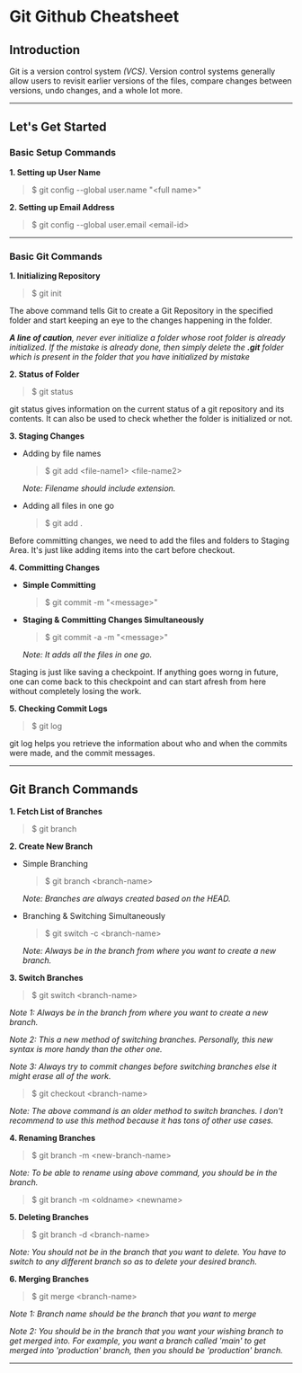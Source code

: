 # Git Github Cheatsheet



## Introduction

Git is a version control system *(VCS)*. Version control systems generally allow users to revisit earlier versions of the files, compare changes between versions, undo changes, and a whole lot more.

---

## Let's Get Started

### Basic Setup Commands

**1. Setting up User Name**

   > $ git config --global user.name "\<full name>"

**2. Setting up Email Address**

  > $ git config --global user.email \<email-id>

---

### Basic Git Commands

**1. Initializing Repository**
   
   > $ git init
    
The above command tells Git to create a Git Repository in the specified folder and start keeping an eye to the changes happening in the folder.

***A line of caution**, never ever initialize a folder whose root folder is already initialized. If the mistake is already done, then simply delete the **.git** folder which is present in the folder that you have initialized by mistake*

**2. Status of Folder**

   > $ git status

git status gives information on the current status of a git repository and its contents. It can also be used to check whether the folder is initialized or not. 

**3. Staging Changes**

- Adding by file names
    > $ git add \<file-name1> \<file-name2>

    *Note: Filename should include extension.*

- Adding all files in one go
    > $ git add .

Before committing changes, we need to add the files and folders to Staging Area. It's just like adding items into the cart before checkout.

**4. Committing Changes**

- **Simple Committing**
  
   > $ git commit -m "\<message>"

- **Staging & Committing Changes Simultaneously**

   > $ git commit -a -m "\<message>"

    *Note: It adds all the files in one go.*

Staging is just like saving a checkpoint. If anything goes worng in future, one can come back to this checkpoint and can start afresh from here without completely losing the work.

**5. Checking Commit Logs**

> $ git log

git log helps you retrieve the information about who and when the commits were made, and the commit messages.

---

## Git Branch Commands

**1. Fetch List of Branches**

   > $ git branch


**2. Create New Branch**
- Simple Branching

   > $ git branch \<branch-name>

    *Note: Branches are always created based on the HEAD.*

- Branching & Switching Simultaneously

   > $ git switch -c \<branch-name>


    *Note: Always be in the branch from where you want to create a new branch.*

**3. Switch Branches**

   > $ git switch \<branch-name>

*Note 1: Always be in the branch from where you want to create a new branch.*  

*Note 2: This a new method of switching branches. Personally, this new syntax is more handy than the other one.*

*Note 3: Always try to commit changes before switching branches else it might erase all of the work.*

   > $ git checkout \<branch-name>

*Note: The above command is an older method to switch branches. I don't recommend to use this method because it has tons of other use cases.*

**4. Renaming Branches**

   > $ git branch -m \<new-branch-name>

*Note: To be able to rename using above command, you should be in the branch.*

   > $ git branch -m \<oldname> \<newname> 


**5. Deleting Branches**

   > $ git branch -d \<branch-name>

*Note: You should not be in the branch that you want to delete. You have to switch to any different branch so as to delete your desired branch.*

**6. Merging Branches**

   > $ git merge \<branch-name>

*Note 1: Branch name should be the branch that you want to merge*

*Note 2: You should be in the branch that you want your wishing branch to get merged into. For example, you want a branch called 'main' to get merged into 'production' branch, then you should be 'production' branch.*


---
